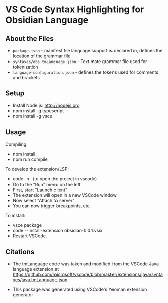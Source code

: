 # VS Code Syntax Highlighting for Obsidian Language

## About the Files

* `package.json` - manifest file language support is declared in, defines the location of the grammar file
* `syntaxes/obs.tmLanguage.json` - Text mate grammar file used for tokenization
* `language-configuration.json` - defines the tokens used for comments and brackets

## Setup
* Install Node.js: http://nodejs.org
* npm install -g typescript
* npm install -g vsce

## Usage

Compiling: 
* npm install 
* npm run compile

To develop the extension/LSP:
* code -n . (to open the project in vscode) 
* Go to the "Run" menu on the left 
* First, start "Launch client"
* The extension will open in a new VSCode window
* Now select "Attach to server"
* You can now trigger breakpoints, etc. 

To install:
* vsce package
* code --install-extension obsidian-0.0.1.vsix 
* Restart VSCode.

## Citations

* The tmLanguage code was taken and modified from the VSCode Java language extension at https://github.com/microsoft/vscode/blob/master/extensions/java/syntaxes/java.tmLanguage.json

* This package was generated using VSCode's Yeoman extension generator
